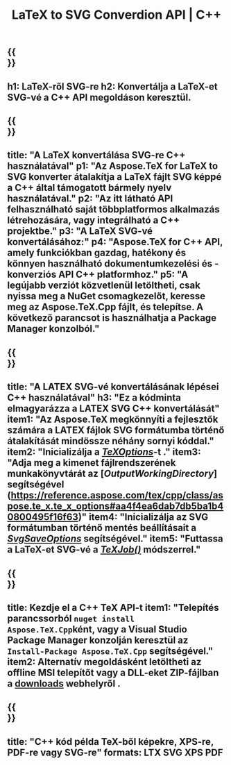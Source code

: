 ﻿---
translation: true
template: /_templates/_conversion-child-cpp.md
title: LaTeX to SVG Converdion API | C++
description: LaTeX-SVG konvertálási funkció. Integrálja ezt a helyszíni C++ könyvtárat a projektjébe, vagy használjon többplatformos alkalmazásokat a LaTeX SVG formátumba konvertálásához.
keywords: latex to svg api cpp, latex2svg integrálja a c++-t
url: /cpp/conversion/latex-to-svg/
family: tex
platformtag: cpp
feature: conversion
informat: LATEX
outformat: SVG
otherformats: BMP PNG JPEG TIFF PDF XPS
---

{{<section banner>}}
---
h1: LaTeX-ről SVG-re
h2: Konvertálja a LaTeX-et SVG-vé a C++ API megoldáson keresztül.
---

{{<section overview>}}
---
title: "A LaTeX konvertálása SVG-re C++ használatával"
p1: "Az Aspose.TeX for LaTeX to SVG konverter átalakítja a LaTeX fájlt SVG képpé a C++ által támogatott bármely nyelv használatával."
p2: "Az itt látható API felhasználható saját többplatformos alkalmazás létrehozására, vagy integrálható a C++ projektbe."
p3: "A LaTeX SVG-vé konvertálásához:"
p4: "Aspose.TeX for C++ API, amely funkciókban gazdag, hatékony és könnyen használható dokumentumkezelési és -konverziós API C++ platformhoz."
p5: "A legújabb verziót közvetlenül letöltheti, csak nyissa meg a NuGet csomagkezelőt, keresse meg az Aspose.TeX.Cpp fájlt, és telepítse. A következő parancsot is használhatja a Package Manager konzolból."
---

{{<section feature1>}}
---
title: "A LATEX SVG-vé konvertálásának lépései C++ használatával"
h3: "Ez a kódminta elmagyarázza a LATEX SVG C++ konvertálását"
item1: "Az Aspose.TeX megkönnyíti a fejlesztők számára a LATEX fájlok SVG formátumba történő átalakítását mindössze néhány sornyi kóddal."
item2: "Inicializálja a [*TeXOptions*](https://reference.aspose.com/tex/cpp/class/aspose.te_x.te_x_options)-t ."
item3: "Adja meg a kimenet fájlrendszerének munkakönyvtárát az [*OutputWorkingDirectory*] segítségével (https://reference.aspose.com/tex/cpp/class/aspose.te_x.te_x_options#aa4f4ea6dab7db5ba1b40800495f16f63)"
item4: "Inicializálja az SVG formátumban történő mentés beállításait a [*SvgSaveOptions*](https://reference.aspose.com/tex/cpp/class/aspose.te_x.presentation.image.svg_save_options) segítségével."
item5: "Futtassa a LaTeX-et SVG-vé a [*TeXJob()*](https://reference.aspose.com/tex/cpp/class/aspose.te_x.te_x_job) módszerrel."
---

{{<section feature2>}}
---
title: Kezdje el a C++ TeX API-t
item1: "Telepítés parancssorból ```nuget install Aspose.TeX.Cpp```ként, vagy a Visual Studio Package Manager konzolján keresztül az ```Install-Package Aspose.TeX.Cpp``` segítségével."
item2: Alternatív megoldásként letöltheti az offline MSI telepítőt vagy a DLL-eket ZIP-fájlban a [downloads](https://downloads.aspose.com/tex/cpp) webhelyről .
---

{{<section widget>}}
---
title: "C++ kód példa TeX-ből képekre, XPS-re, PDF-re vagy SVG-re"
formats: LTX SVG XPS PDF
---
